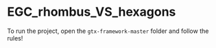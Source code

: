 # EGC_rhombus_VS_hexagons




To run the project, open the `gtx-framework-master` folder and follow the rules!
